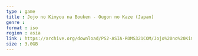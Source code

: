 ```yaml
---
type : game
title : Jojo no Kimyou na Bouken - Ougon no Kaze (Japan)
genre : 
format : iso
region : asia
link : https://archive.org/download/PS2-ASIA-ROMS321COM/Jojo%20no%20Kimyou%20na%20Bouken%20-%20Ougon%20no%20Kaze%20%28Japan%29.7z
size : 3.0GB
---
```

